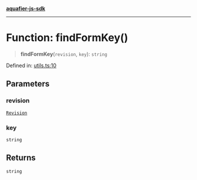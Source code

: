 [**aquafier-js-sdk**](../README.md)

***

# Function: findFormKey()

> **findFormKey**(`revision`, `key`): `string`

Defined in: [utils.ts:10](https://github.com/inblockio/aqua-verifier-js-lib/blob/09413c69301a51b584d51846ffabc4d8f820b4fa/src/utils.ts#L10)

## Parameters

### revision

[`Revision`](../interfaces/Revision.md)

### key

`string`

## Returns

`string`
